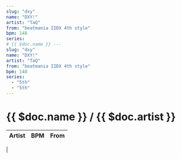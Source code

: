 ```yaml
---
slug: "dxy"
name: "DXY!"
artist: "TaQ"
from: "beatmania IIDX 4th style"
bpm: 148
series:
# {{ $doc.name }} ---
slug: "dxy"
name: "DXY!"
artist: "TaQ"
from: "beatmania IIDX 4th style"
bpm: 148
series:
  - "5th"
  - "5th"
---
```


# {{ $doc.name }} / {{ $doc.artist }}

|Artist|BPM|From|
|------|---|----|
|